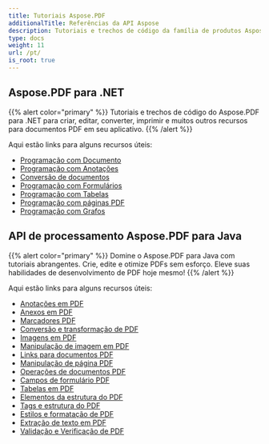 ```yaml
---
title: Tutoriais Aspose.PDF
additionalTitle: Referências da API Aspose
description: Tutoriais e trechos de código da família de produtos Aspose.PDF. Inclui tutoriais básicos e avançados de uso do Aspose.PDF.
type: docs
weight: 11
url: /pt/
is_root: true
---
```


## Aspose.PDF para .NET
{{% alert color="primary" %}}
Tutoriais e trechos de código do Aspose.PDF para .NET para criar, editar, converter, imprimir e muitos outros recursos para documentos PDF em seu aplicativo. 
{{% /alert %}}

Aqui estão links para alguns recursos úteis:
- [Programação com Documento](./net/programming-with-document/)
- [Programação com Anotações](./net/annotations/)  
- [Conversão de documentos](./net/document-conversion/)
- [Programação com Formulários](./net/programming-with-forms/)
- [Programação com Tabelas](./net/programming-with-tables/) 
- [Programação com páginas PDF](./net/programming-with-pdf-pages/)
- [Programação com Grafos](./net/programming-with-graphs/)
 
## API de processamento Aspose.PDF para Java
{{% alert color="primary" %}}
Domine o Aspose.PDF para Java com tutoriais abrangentes. Crie, edite e otimize PDFs sem esforço. Eleve suas habilidades de desenvolvimento de PDF hoje mesmo!
{{% /alert %}}

Aqui estão links para alguns recursos úteis:
- [Anotações em PDF](./java/pdf-annotations/)
- [Anexos em PDF](./java/pdf-attachments/)
- [Marcadores PDF](./java/pdf-bookmarks/)
- [Conversão e transformação de PDF](./java/pdf-conversion-transformation/)
- [Imagens em PDF](./java/pdf-images/)
- [Manipulação de imagem em PDF](./java/pdf-image-manipulation/)
- [Links para documentos PDF](./java/pdf-document-links/)
- [Manipulação de página PDF](./java/pdf-page-manipulation/)
- [Operações de documentos PDF](./java/pdf-document-operations/)
- [Campos de formulário PDF](./java/pdf-form-fields/)
- [Tabelas em PDF](./java/pdf-tables/)
- [Elementos da estrutura do PDF](./java/pdf-structure-elements/)
- [Tags e estrutura do PDF](./java/pdf-tags-and-structure/)
- [Estilos e formatação de PDF](./java/pdf-styles-and-formatting/)
- [Extração de texto em PDF](./java/pdf-text-extraction/)
- [Validação e Verificação de PDF](./java/pdf-validation-and-verification/)

